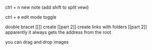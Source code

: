ctrl + n
	new note
(add shift to split vewi)

ctrl + e
	edit mode toggle

double bracet [[]]
	 create [[part 2]]
	create links with folders [[part 2]]
	apparently it always gets the address from the root
	
you can drag and drop images 